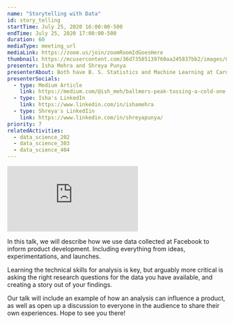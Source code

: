 ```yaml
---
name: "Storytelling with Data"
id: story_telling
startTime: July 25, 2020 16:00:00-500
endTime: July 25, 2020 17:00:00-500
duration: 60
mediaType: meeting_url
mediaLink: https://zoom.us/join/zoomRoomIdGoesHere
thumbnail: https://mcusercontent.com/36d73585139760aa245837bb2/images/025376e3-0c77-469a-839f-ead1ea159fc4.png
presenter: Isha Mehra and Shreya Punya
presenterAbout: Both have B. S. Statistics and Machine Learning at Carnegie Mellon University Isha - Data Scientist at Facebook, Shreya - Data Scientist at Instagram Both were TAs for Computer Science classes at Carnegie Mellon University (Isha Intro to CS, Shreya Intro to ML)
presenterSocials:
  - type: Medium Article
    link: https://medium.com/@ish_meh/ballmers-peak-tossing-a-cold-one-with-the-boys-8966e52c9930
  - type: Isha's LinkedIn
    link: https://www.linkedin.com/in/ishamehra
  - type: Shreya's LinkedIin
    link: https://www.linkedin.com/in/shreyapunya/
priority: 7
relatedActivities:
  - data_science_202
  - data_science_303
  - data_science_404
---
```

<div class="embed-responsive embed-responsive-16by9 mb-3">
<iframe src="https://www.youtube.com/embed/I2_h6xJ7kNQ" frameBorder="0" allowfullscreen></iframe>
</div>

In this talk, we will describe how we use data collected at Facebook to inform product development. Including everything from ideas, experimentations, and launches.

Learning the technical skills for analysis is key, but arguably more critical is asking the right research questions for the data you have available, and creating a story out of your findings.

Our talk will include an example of how an analysis can influence a product, as well as open up a discussion to everyone in the audience to share their own experiences. Hope to see you there!